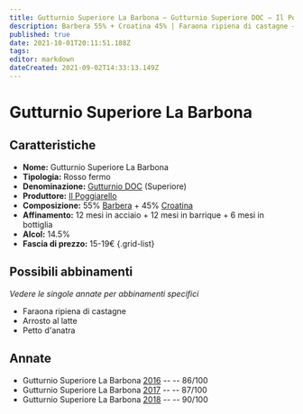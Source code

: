 ```yaml
---
title: Gutturnio Superiore La Barbona – Gutturnio Superiore DOC – Il Poggiarello – Emilia (IT) – 15-19€ – 3★-4★
description: Barbera 55% + Croatina 45% | Faraona ripiena di castagne – Arrosto al latte – Petto d'anatra
published: true
date: 2021-10-01T20:11:51.188Z
tags: 
editor: markdown
dateCreated: 2021-09-02T14:33:13.149Z
---
```


# Gutturnio Superiore La Barbona 

## Caratteristiche
- **Nome:** Gutturnio Superiore La Barbona 
- **Tipologia:** Rosso fermo
- **Denominazione:** [Gutturnio DOC](/denominazioni/Italia/Emilia/DOC-Gutturnio) (Superiore)
- **Produttore:** [Il Poggiarello](/produttori/Italia/Emilia/Il-Poggiarello) 
- **Composizione:** 55% [Barbera](/vitigni/Italia/barbera) + 45% [Croatina](/vitigni/Italia/croatina)
- **Affinamento:** 12 mesi in acciaio + 12 mesi in barrique + 6 mesi in bottiglia
- **Alcol:** 14.5%
- **Fascia di prezzo:** 15-19€
{.grid-list}

## Possibili abbinamenti
*Vedere le singole annate per abbinamenti specifici*

- Faraona ripiena di castagne
- Arrosto al latte 
- Petto d'anatra

## Annate
- Gutturnio Superiore La Barbona [2016](/vini/Italia/Emilia/Il-Poggiarello/Gutturnio-Superiore-La-Barbona/2016) -- <span class="star-3"></span> -- 86/100
- Gutturnio Superiore La Barbona [2017](/vini/Italia/Emilia/Il-Poggiarello/Gutturnio-Superiore-La-Barbona/2017) -- <span class="star-3"></span> -- 87/100
- Gutturnio Superiore La Barbona [2018](/vini/Italia/Emilia/Il-Poggiarello/Gutturnio-Superiore-La-Barbona/2018) -- <span class="star-4"></span> -- 90/100


